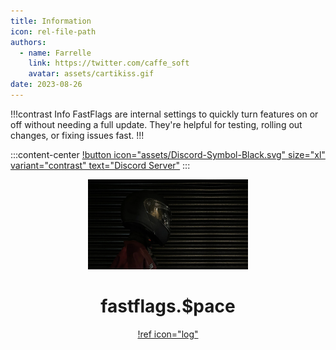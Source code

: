 ```yaml
---
title: Information
icon: rel-file-path	
authors:
  - name: Farrelle
    link: https://twitter.com/caffe_soft
    avatar: assets/cartikiss.gif
date: 2023-08-26
---
```


!!!contrast Info
FastFlags are internal settings to quickly turn features on or off without needing a full update. They're helpful for testing, rolling out changes, or fixing issues fast.
!!!

:::content-center
[!button icon="assets/Discord-Symbol-Black.svg" size="xl" variant="contrast" text="Discord Server"](https://discord.gg/6zqNQTSkrg)
:::

<div align="center">
  <img src="assets/pbc.png" width="256">
  
  # fastflags.$pace

[!ref icon="log"](/logs/changelog.md)

</div>
